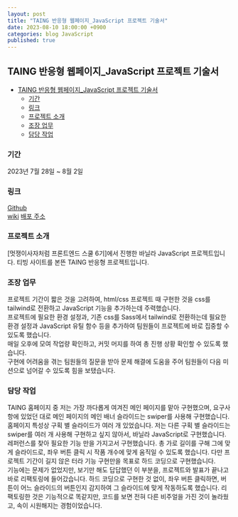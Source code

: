 ```yaml
---
layout: post
title: "TAING 반응형 웹페이지_JavaScript 프로젝트 기술서"
date: 2023-08-10 18:00:00 +0900
categories: blog JavaScript
published: true
---
```


## TAING 반응형 웹페이지\_JavaScript 프로젝트 기술서

- [TAING 반응형 웹페이지\_JavaScript 프로젝트 기술서](#taing-반응형-웹페이지_javascript-프로젝트-기술서)
  - [기간](#기간)
  - [링크](#링크)
  - [프로젝트 소개](#프로젝트-소개)
  - [조장 업무](#조장-업무)
  - [담당 작업](#담당-작업)

### 기간

2023년 7월 28일 ~ 8월 2일

### 링크

[Github][]  
[wiki][]
[배포 주소][]

### 프로젝트 소개

[멋쟁이사자처럼 프론트엔드 스쿨 6기]에서 진행한 바닐라 JavaScript 프로젝트입니다. 티빙 사이트를 본뜬 TAING 반응형 프로젝트입니다.

### 조장 업무

프로젝트 기간이 짧은 것을 고려하여, html/css 프로젝트 때 구현한 것을 css를 tailwind로 전환하고 JavaScript 기능을 추가하는데 주력했습니다.  
프로젝트에 필요한 환경 설정과, 기존 css를 Sass에서 tailwind로 전환하는데 필요한 환경 설정과 JavaScript 유틸 함수 등을 추가하여 팀원들이 프로젝트에 바로 집중할 수 있도록 했습니다.  
매일 오후에 모여 작업량 확인하고, 커밋 머지를 하여 총 진행 상황 확인할 수 있도록 했습니다.  
구현에 어려움을 겪는 팀원들의 질문을 받아 문제 해결에 도움을 주어 팀원들이 다음 미션으로 넘어갈 수 있도록 힘을 보탰습니다.

### 담당 작업

TAING 홈페이지 중 저는 가장 까다롭게 여겨진 메인 페이지를 맡아 구현했으며, 요구사항에 있었던 대로 메인 페이지의 메인 배너 슬라이드는 swiper를 사용해 구현했습니다.  
홈페이지 특성상 구획 별 슬라이드가 여러 개 있었습니다. 저는 다른 구획 별 슬라이드는 swiper를 여러 개 사용해 구현하고 싶지 않아서, 바닐라 JavaScript로 구현했습니다. 레퍼런스를 찾아 필요한 기능 만을 가지고서 구현했습니다. 총 가로 길이를 구해 그에 맞게 슬라이드로, 좌우 버튼 클릭 시 작품 개수에 맞게 움직일 수 있도록 했습니다. 다만 프로젝트 기간이 길지 않은 터라 기능 구현만을 목표로 하드 코딩으로 구현했습니다.  
기능에는 문제가 없었지만, 보기만 해도 답답했던 이 부분을, 프로젝트와 발표가 끝나고 바로 리팩토링에 들어갔습니다. 하드 코딩으로 구현한 것 없이, 좌우 버튼 클릭하면, 버튼이 어느 슬라이드의 버튼인지 감지하여 그 슬라이드에 맞게 작동하도록 했습니다. 리팩토링한 것은 기능적으로 똑같지만, 코드를 보면 전혀 다른 비주얼을 가진 것이 놀라웠고, 속이 시원해지는 경험이었습니다.

[Github]: https://github.com/javascript-project-3/project-JS-3
[배포 주소]: https://javascript-project-3.github.io/project-JS-3/
[wiki]: https://github.com/javascript-project-3/project-JS-3/wiki
